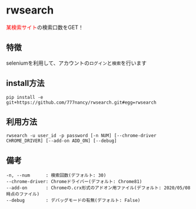 # rwsearch
<font color="Red">某検索サイト</font>の検索口数をGET！
## 特徴
seleniumを利用して、アカウントの`ログイン`と`検索`を行います

## install方法
```
pip install -e git+https://github.com/777nancy/rwsearch.git#egg=rwsearch
```

## 利用方法
```
rwsearch -u user_id -p password [-n NUM] [--chrome-driver CHROME_DRIVER] [--add-on ADD_ON] [--debug]
```
## 備考
```
-n, --num      : 検索回数(デフォルト: 30)
--chrome-driver: Chromeドライバー(デフォルト: Chrome81)
--add-on       : Chromeの.crx形式のアドオン用ファイル(デフォルト: 2020/05/08時点のファイル)
--debug        : デバッグモードの有無(デフォルト: False)
```